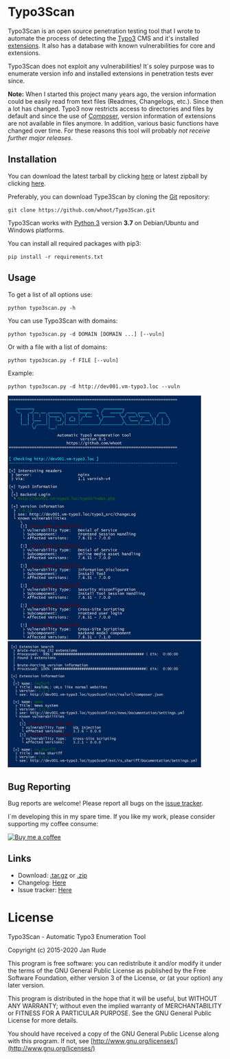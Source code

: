 # Typo3Scan

Typo3Scan is an open source penetration testing tool that I wrote to automate the process of detecting the [Typo3](https://typo3.org) CMS and it's installed [extensions](https://extensions.typo3.org/).
It also has a database with known vulnerabilities for core and extensions. 

Typo3Scan does not exploit any vulnerabilities! It´s soley purpose was to enumerate version info and installed extensions in penetration tests ever since.

**Note:** 
When I started this project many years ago, the version information could be easily read from text files (Readmes, Changelogs, etc.). Since then a lot has changed.
Typo3 now restricts access to directories and files by default and since the use of [Composer](https://github.com/composer/composer), version information of extensions are not available in files anymore.
In addition, various basic functions have changed over time.
For these reasons this tool will probably *not receive further major releases*.


## Installation

You can download the latest tarball by clicking [here](https://github.com/whoot/Typo3Scan/tarball/master) or latest zipball by clicking  [here](https://github.com/whoot/Typo3Scan/zipball/master).

Preferably, you can download Type3Scan by cloning the [Git](https://github.com/whoot/Typo3Scan) repository:

    git clone https://github.com/whoot/Typo3Scan.git

Typo3Scan works with [Python 3](http://www.python.org/download/) version **3.7** on Debian/Ubuntu and Windows platforms.

You can install all required packages with pip3:

	pip install -r requirements.txt

## Usage

To get a list of all options use:

    python typo3scan.py -h

You can use Typo3Scan with domains:

	python typo3scan.py -d DOMAIN [DOMAIN ...] [--vuln]

Or with a file with a list of domains:

	python typo3scan.py -f FILE [--vuln]

Example:

	python typo3scan.py -d http://dev001.vm-typo3.loc --vuln

<img src="./doc/core_vulns.jpg" width="450">
<img src="./doc/ext_vulns.jpg" width="450">

## Bug Reporting

Bug reports are welcome! Please report all bugs on the [issue tracker](https://github.com/whoot/Typo3Scan/issues).

I´m developing this in my spare time. If you like my work, please consider supporting my coffee consume:

[![Buy me a coffee](https://www.buymeacoffee.com/assets/img/custom_images/orange_img.png)](https://www.buymeacoffee.com/whoot)


## Links

* Download: [.tar.gz](https://github.com/whoot/Typo3Scan/tarball/master) or [.zip](https://github.com/whoot/Typo3Scan/archive/master.zip)
* Changelog: [Here](https://github.com/whoot/Typo3Scan/blob/master/doc/CHANGELOG.md)
* Issue tracker: [Here](https://github.com/whoot/Typo3Scan/issues)

# License

Typo3Scan - Automatic Typo3 Enumeration Tool

Copyright (c) 2015-2020 Jan Rude

This program is free software: you can redistribute it and/or modify
it under the terms of the GNU General Public License as published by
the Free Software Foundation, either version 3 of the License, or
(at your option) any later version.

This program is distributed in the hope that it will be useful,
but WITHOUT ANY WARRANTY; without even the implied warranty of
MERCHANTABILITY or FITNESS FOR A PARTICULAR PURPOSE.  See the
GNU General Public License for more details.

You should have received a copy of the GNU General Public License
along with this program. If not, see [http://www.gnu.org/licenses/](http://www.gnu.org/licenses/)
